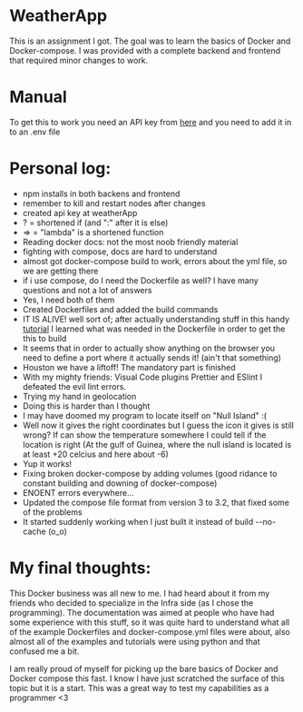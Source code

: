 # WeatherApp

This is an assignment I got. The goal was to learn the basics of Docker and Docker-compose. I was provided with a complete backend and frontend that required minor changes to work.

# Manual

To get this to work you need an API key from [here](https://openweathermap.org/) and you need to add it in to an .env file

# Personal log:

- npm installs in both backens and frontend
- remember to kill and restart nodes after changes
- created api key at weatherApp
- ? = shortened if (and ":" after it is else)
- => = "lambda" is a shortened function
- Reading docker docs: not the most noob friendly material
- fighting with compose, docs are hard to understand
- almost got docker-compose build to work, errors about the yml file, so we are getting there
- if i use compose, do I need the Dockerfile as well? I have many questions and not a lot of answers
- Yes, I need both of them
- Created Dockerfiles and added the build commands
- IT IS ALIVE! well sort of; after actually understanding stuff in this handy [tutorial](http://www.summa.com/blog/docker-for-developers-composing-multi-container-networks) I learned what was needed in the Dockerfile in order to get the this to build
- It seems that in order to actually show anything on the browser you need to define a port where it actually sends it! (ain't that something)
- Houston we have a liftoff! The mandatory part is finished
- With my mighty friends: Visual Code plugins Prettier and ESlint I defeated the evil lint errors.
- Trying my hand in geolocation
- Doing this is harder than I thought
- I may have doomed my program to locate itself on "Null Island" :(
- Well now it gives the right coordinates but I guess the icon it gives is still wrong? If can show the temperature somewhere I could tell if the location is right (At the gulf of Guinea, where the null island is located is at least +20 celcius and here about -6)
- Yup it works!
- Fixing broken docker-compose by adding volumes (good ridance to constant building and downing of docker-compose)
- ENOENT errors everywhere...
- Updated the compose file format from version 3 to 3.2, that fixed some of the problems
- It started suddenly working when I just built it instead of build --no-cache (o_o)

# My final thoughts:

This Docker business was all new to me. I had heard about it from my friends who decided to specialize in the Infra side (as I chose the programming). The documentation was aimed at people who have had some experience with this stuff, so it was quite hard to understand what all of the example Dockerfiles and docker-compose.yml files were about, also almost all of the examples and tutorials were using python and that confused me a bit.

I am really proud of myself for picking up the bare basics of Docker and Docker compose this fast. I know I have just scratched the surface of this topic but it is a start. This was a great way to test my capabilities as a programmer <3
